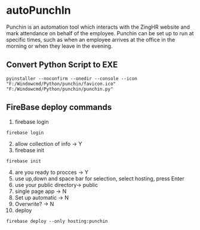 # autoPunchIn

Punchin is an automation tool which interacts with the ZingHR website and mark attendance on behalf of the employee. Punchin can be set up to run at specific times, such as when an employee arrives at the office in the morning or when they leave in the evening.

## Convert Python Script to EXE
```
pyinstaller --noconfirm --onedir --console --icon "F:/Windowcmd/Python/punchin/favicon.ico"  "F:/Windowcmd/Python/punchin/punchin.py"
```


## FireBase deploy commands

1. firebase login
```
firebase login
```
2. allow collection of info -> Y
3. firebase init
```
firebase init
```
4. are you ready to procces -> Y
5. use up,down and space bar for selection, select hosting, press Enter
6. use your public directory-> public
7. single page app -> N
8. Set up automatic -> N
9. Overwrite? -> N
10. deploy
```
firebase deploy --only hosting:punchin
```
